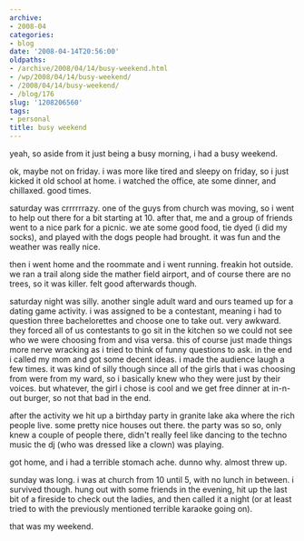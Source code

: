 ```yaml
---
archive:
- 2008-04
categories:
- blog
date: '2008-04-14T20:56:00'
oldpaths:
- /archive/2008/04/14/busy-weekend.html
- /wp/2008/04/14/busy-weekend/
- /2008/04/14/busy-weekend/
- /blog/176
slug: '1208206560'
tags:
- personal
title: busy weekend
---
```


yeah, so aside from it just being a busy morning, i had a busy weekend.

ok, maybe not on friday. i was more like tired and sleepy on friday, so
i just kicked it old school at home. i watched the office, ate some
dinner, and chillaxed. good times.

saturday was crrrrrrazy. one of the guys from church was moving, so i went
to help out there for a bit starting at 10. after that, me and a group of
friends went to a nice park for a picnic. we ate some good food, tie dyed
(i did my socks), and played with the dogs people had brought. it was fun
and the weather was really nice.

then i went home and the roommate and i went running. freakin hot outside.
we ran a trail along side the mather field airport, and of course there
are no trees, so it was killer. felt good afterwards though.

saturday night was silly. another single adult ward and ours teamed up for
a dating game activity. i was assigned to be a contestant, meaning i had
to question three bachelorettes and choose one to take out. very awkward.
they forced all of us contestants to go sit in the kitchen so we could not
see who we were choosing from and visa versa. this of course just made
things more nerve wracking as i tried to think of funny questions to ask.
in the end i called my mom and got some decent ideas. i made the audience
laugh a few times. it was kind of silly though since all of the girls that
i was choosing from were from my ward, so i basically knew who they were
just by their voices. but whatever, the girl i chose is cool and we get
free dinner at in-n-out burger, so not that bad in the end.

after the activity we hit up a birthday party in granite lake aka where
the rich people live. some pretty nice houses out there. the party was so
so, only knew a couple of people there, didn't really feel like dancing to
the techno music the dj (who was dressed like a clown) was playing.

got home, and i had a terrible stomach ache. dunno why. almost threw up.

sunday was long. i was at church from 10 until 5, with no lunch in
between. i survived though. hung out with some friends in the evening, hit
up the last bit of a fireside to check out the ladies, and then called it
a night (or at least tried to with the previously mentioned terrible
karaoke going on).

that was my weekend.

